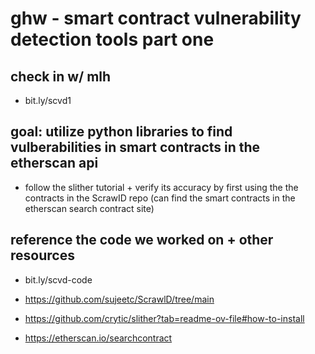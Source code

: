 # ghw - smart contract vulnerability detection tools part one

## check in w/ mlh 
- bit.ly/scvd1

## goal: utilize python libraries to find vulberabilities in smart contracts in the etherscan api 
- follow the slither tutorial + verify its accuracy by first using the the contracts in the ScrawID repo (can find the smart contracts in the etherscan search contract site)




## reference the code we worked on + other resources 
- bit.ly/scvd-code

- https://github.com/sujeetc/ScrawlD/tree/main
- https://github.com/crytic/slither?tab=readme-ov-file#how-to-install
- https://etherscan.io/searchcontract


